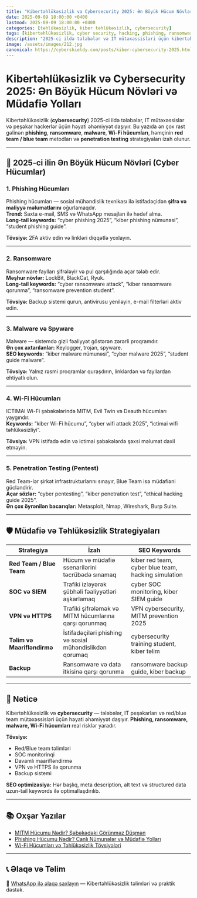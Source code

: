 ```yaml
---
title: "Kibertəhlükəsizlik və Cybersecurity 2025: Ən Böyük Hücum Növləri və Müdafiə Yolları"
date: 2025-09-09 18:00:00 +0400
lastmod: 2025-09-09 18:00:00 +0400
categories: [təhlükəsizlik, kiber təhlükəsizlik, cybersecurity]
tags: [kibertəhlükəsizlik, cyber security, hacking, phishing, ransomware, malware, wi-fi hücumları, penetration testing, ethical hacking, red team, blue team, ictimai wi-fi, SOC, student guide]
description: "2025-ci ildə tələbələr və IT mütəxəssisləri üçün kibertəhlükəsizliyin əsas prinsipləri, ən çox yayılmış hücum növləri və effektiv müdafiə yolları. Phishing, ransomware, malware, Wi-Fi hücumları və red/blue team strategiyaları – Emin Savaylov."
image: /assets/images/212.jpg
canonical: https://cybershieldy.com/posts/kiber-cybersecurity-2025.html
---
```


<!-- Structured data -->
<script type="application/ld+json">
{
  "@context": "https://schema.org",
  "@type": "BlogPosting",
  "headline": "Kibertəhlükəsizlik və Cybersecurity 2025: Ən Böyük Hücum Növləri və Müdafiə Yolları",
  "description": "2025-ci ildə tələbələr və IT mütəxəssisləri üçün kibertəhlükəsizliyin əsas prinsipləri, ən çox yayılmış hücum növləri və effektiv müdafiə yolları. Phishing, ransomware, malware, Wi-Fi hücumları və red/blue team strategiyaları.",
  "author": { "@type": "Person", "name": "Emin Savaylov" },
  "publisher": { "@type": "Organization", "name": "CyberShieldy", "logo": { "@type": "ImageObject", "url": "https://cybershieldy.com/assets/images/logo.png" }},
  "datePublished": "2025-09-09T18:00:00+04:00",
  "dateModified": "2025-09-09T18:00:00+04:00",
  "image": "https://cybershieldy.com/assets/images/kiber-cybersecurity-2025.jpg",
  "mainEntityOfPage": { "@type": "WebPage", "@id": "https://cybershieldy.com/posts/kiber-cybersecurity-2025.html" }
}
</script>

# Kibertəhlükəsizlik və Cybersecurity 2025: Ən Böyük Hücum Növləri və Müdafiə Yolları

Kibertəhlükəsizlik (**cybersecurity**) 2025-ci ildə tələbələr, IT mütəxəssislər və peşəkar hackerlər üçün həyati əhəmiyyət daşıyır. Bu yazıda ən çox rast gəlinən **phishing**, **ransomware**, **malware**, **Wi-Fi hücumları**, həmçinin **red team / blue team** metodları və **penetration testing** strategiyaları izah olunur.

---

## 🔹 2025-ci ilin Ən Böyük Hücum Növləri (Cyber Hücumlar)

### 1. Phishing Hücumları
Phishing hücumları — sosial mühəndislik texnikası ilə istifadəçidən **şifrə və maliyyə məlumatlarını** oğurlamaqdır.  
**Trend:** Saxta e-mail, SMS və WhatsApp mesajları ilə hədəf alma.  
**Long-tail keywords:** “cyber phishing 2025”, “kiber phishing nümunəsi”, “student phishing guide”.

**Tövsiyə:** 2FA aktiv edin və linkləri diqqətlə yoxlayın.

---

### 2. Ransomware
Ransomware faylları şifrələyir və pul qarşılığında açar tələb edir.  
**Məşhur növlər:** LockBit, BlackCat, Ryuk.  
**Long-tail keywords:** “cyber ransomware attack”, “kiber ransomware qorunma”, “ransomware prevention student”.

**Tövsiyə:** Backup sistemi qurun, antivirusu yeniləyin, e-mail filterləri aktiv edin.

---

### 3. Malware və Spyware
Malware — sistemdə gizli fəaliyyət göstərən zərərli proqramdır.  
**Ən çox axtarılanlar:** Keylogger, trojan, spyware.  
**SEO keywords:** “kiber malware nümunəsi”, “cyber malware 2025”, “student guide malware”.

**Tövsiyə:** Yalnız rəsmi proqramlar quraşdırın, linklərdən və fayllardan ehtiyatlı olun.

---

### 4. Wi-Fi Hücumları
ICTIMAI Wi-Fi şəbəkələrində MITM, Evil Twin və Deauth hücumları yaygındır.  
**Keywords:** “kiber Wi-Fi hücumu”, “cyber wifi attack 2025”, “ictimai wifi təhlükəsizliyi”.

**Tövsiyə:** VPN istifadə edin və ictimai şəbəkələrdə şəxsi məlumat daxil etməyin.

---

### 5. Penetration Testing (Pentest)
Red Team-lər şirkət infrastrukturlarını sınayır, Blue Team isə müdafiəni gücləndirir.  
**Açar sözlər:** “cyber pentesting”, “kiber penetration test”, “ethical hacking guide 2025”.  
**Ən çox öyrənilən bacarıqlar:** Metasploit, Nmap, Wireshark, Burp Suite.

---

## 🛡️ Müdafiə və Təhlükəsizlik Strategiyaları

| Strategiya | İzah | SEO Keywords |
|------------|------|--------------|
| **Red Team / Blue Team** | Hücum və müdafiə ssenarilərini təcrübədə sınamaq | kiber red team, cyber blue team, hacking simulation |
| **SOC və SIEM** | Trafiki izləyərək şübhəli fəaliyyətləri aşkarlamaq | cyber SOC monitoring, kiber SIEM guide |
| **VPN və HTTPS** | Trafiki şifrələmək və MITM hücumlarına qarşı qorunmaq | VPN cybersecurity, MITM prevention 2025 |
| **Təlim və Maarifləndirmə** | İstifadəçiləri phishing və sosial mühəndislikdən qorumaq | cybersecurity training student, kiber təlim |
| **Backup** | Ransomware və data itkisinə qarşı qorunma | ransomware backup guide, kiber backup |

---

## 🔑 Nəticə

Kibertəhlükəsizlik və **cybersecurity** — tələbələr, IT peşəkarları və red/blue team mütəxəssisləri üçün həyati əhəmiyyət daşıyır. **Phishing, ransomware, malware, Wi-Fi hücumları** real risklər yaradır.  

**Tövsiyə:**  
- Red/Blue team təlimləri  
- SOC monitorinqi  
- Davamlı maarifləndirmə  
- VPN və HTTPS ilə qorunma  
- Backup sistemi

**SEO optimizasiya:** Hər başlıq, meta description, alt text və structured data uzun-tail keywords ilə optimallaşdırılıb.  

---

## 📚 Oxşar Yazılar

- [MITM Hücumu Nədir? Şəbəkədəki Görünməz Düşmən](/posts/şəbəkə-hücumları.html)  
- [Phishing Hücumu Nədir? Canlı Nümunələr və Müdafiə Yolları](/posts/sosial-mühəndislik.html)  
- [Wi-Fi Hücumları və Təhlükəsizlik Tövsiyələri](/posts/wifi-hucumlari.html)

---

## 📞 Əlaqə və Təlim

📲 [WhatsApp ilə əlaqə saxlayın](https://wa.me/994555182523?text=Salam%2C%20kibert%C9%99hl%C3%BCk%C9%99sizlik%20d%C9%99rsl%C9%99ri%20il%C9%99%20maraqlan%C4%B1ram.) — Kibertəhlükəsizlik təlimləri və praktik dəstək.

